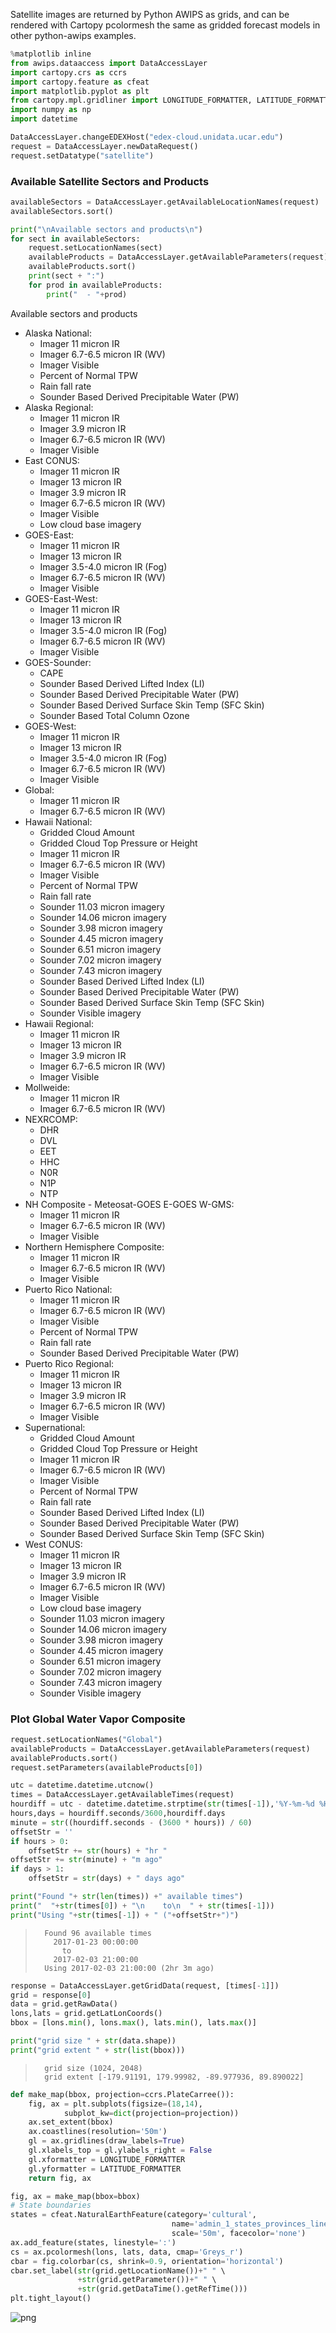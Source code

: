 
Satellite images are returned by Python AWIPS as grids, and can be rendered with Cartopy pcolormesh the same as gridded forecast models in other python-awips examples. 


```python
%matplotlib inline
from awips.dataaccess import DataAccessLayer
import cartopy.crs as ccrs
import cartopy.feature as cfeat
import matplotlib.pyplot as plt
from cartopy.mpl.gridliner import LONGITUDE_FORMATTER, LATITUDE_FORMATTER
import numpy as np
import datetime

DataAccessLayer.changeEDEXHost("edex-cloud.unidata.ucar.edu")
request = DataAccessLayer.newDataRequest()
request.setDatatype("satellite")
```

### Available Satellite Sectors and Products


```python
availableSectors = DataAccessLayer.getAvailableLocationNames(request)
availableSectors.sort()

print("\nAvailable sectors and products\n")
for sect in availableSectors:
    request.setLocationNames(sect)
    availableProducts = DataAccessLayer.getAvailableParameters(request)
    availableProducts.sort()
    print(sect + ":")
    for prod in availableProducts:
        print("  - "+prod)
```


Available sectors and products

* Alaska National:
    - Imager 11 micron IR
    - Imager 6.7-6.5 micron IR (WV)
    - Imager Visible
    - Percent of Normal TPW
    - Rain fall rate
    - Sounder Based Derived Precipitable Water (PW)
* Alaska Regional:
    - Imager 11 micron IR
    - Imager 3.9 micron IR
    - Imager 6.7-6.5 micron IR (WV)
    - Imager Visible
* East CONUS:
    - Imager 11 micron IR
    - Imager 13 micron IR
    - Imager 3.9 micron IR
    - Imager 6.7-6.5 micron IR (WV)
    - Imager Visible
    - Low cloud base imagery
* GOES-East:
    - Imager 11 micron IR
    - Imager 13 micron IR
    - Imager 3.5-4.0 micron IR (Fog)
    - Imager 6.7-6.5 micron IR (WV)
    - Imager Visible
* GOES-East-West:
    - Imager 11 micron IR
    - Imager 13 micron IR
    - Imager 3.5-4.0 micron IR (Fog)
    - Imager 6.7-6.5 micron IR (WV)
    - Imager Visible
* GOES-Sounder:
    - CAPE
    - Sounder Based Derived Lifted Index (LI)
    - Sounder Based Derived Precipitable Water (PW)
    - Sounder Based Derived Surface Skin Temp (SFC Skin)
    - Sounder Based Total Column Ozone
* GOES-West:
    - Imager 11 micron IR
    - Imager 13 micron IR
    - Imager 3.5-4.0 micron IR (Fog)
    - Imager 6.7-6.5 micron IR (WV)
    - Imager Visible
* Global:
    - Imager 11 micron IR
    - Imager 6.7-6.5 micron IR (WV)
* Hawaii National:
    - Gridded Cloud Amount
    - Gridded Cloud Top Pressure or Height
    - Imager 11 micron IR
    - Imager 6.7-6.5 micron IR (WV)
    - Imager Visible
    - Percent of Normal TPW
    - Rain fall rate
    - Sounder 11.03 micron imagery
    - Sounder 14.06 micron imagery
    - Sounder 3.98 micron imagery
    - Sounder 4.45 micron imagery
    - Sounder 6.51 micron imagery
    - Sounder 7.02 micron imagery
    - Sounder 7.43 micron imagery
    - Sounder Based Derived Lifted Index (LI)
    - Sounder Based Derived Precipitable Water (PW)
    - Sounder Based Derived Surface Skin Temp (SFC Skin)
    - Sounder Visible imagery
* Hawaii Regional:
    - Imager 11 micron IR
    - Imager 13 micron IR
    - Imager 3.9 micron IR
    - Imager 6.7-6.5 micron IR (WV)
    - Imager Visible
* Mollweide:
    - Imager 11 micron IR
    - Imager 6.7-6.5 micron IR (WV)
* NEXRCOMP:
    - DHR
    - DVL
    - EET
    - HHC
    - N0R
    - N1P
    - NTP
* NH Composite - Meteosat-GOES E-GOES W-GMS:
    - Imager 11 micron IR
    - Imager 6.7-6.5 micron IR (WV)
    - Imager Visible
* Northern Hemisphere Composite:
    - Imager 11 micron IR
    - Imager 6.7-6.5 micron IR (WV)
    - Imager Visible
* Puerto Rico National:
    - Imager 11 micron IR
    - Imager 6.7-6.5 micron IR (WV)
    - Imager Visible
    - Percent of Normal TPW
    - Rain fall rate
    - Sounder Based Derived Precipitable Water (PW)
* Puerto Rico Regional:
    - Imager 11 micron IR
    - Imager 13 micron IR
    - Imager 3.9 micron IR
    - Imager 6.7-6.5 micron IR (WV)
    - Imager Visible
* Supernational:
    - Gridded Cloud Amount
    - Gridded Cloud Top Pressure or Height
    - Imager 11 micron IR
    - Imager 6.7-6.5 micron IR (WV)
    - Imager Visible
    - Percent of Normal TPW
    - Rain fall rate
    - Sounder Based Derived Lifted Index (LI)
    - Sounder Based Derived Precipitable Water (PW)
    - Sounder Based Derived Surface Skin Temp (SFC Skin)
* West CONUS:
    - Imager 11 micron IR
    - Imager 13 micron IR
    - Imager 3.9 micron IR
    - Imager 6.7-6.5 micron IR (WV)
    - Imager Visible
    - Low cloud base imagery
    - Sounder 11.03 micron imagery
    - Sounder 14.06 micron imagery
    - Sounder 3.98 micron imagery
    - Sounder 4.45 micron imagery
    - Sounder 6.51 micron imagery
    - Sounder 7.02 micron imagery
    - Sounder 7.43 micron imagery
    - Sounder Visible imagery


### Plot Global Water Vapor Composite


```python
request.setLocationNames("Global")
availableProducts = DataAccessLayer.getAvailableParameters(request)
availableProducts.sort()
request.setParameters(availableProducts[0])

utc = datetime.datetime.utcnow()
times = DataAccessLayer.getAvailableTimes(request)
hourdiff = utc - datetime.datetime.strptime(str(times[-1]),'%Y-%m-%d %H:%M:%S')
hours,days = hourdiff.seconds/3600,hourdiff.days
minute = str((hourdiff.seconds - (3600 * hours)) / 60)
offsetStr = ''
if hours > 0:
    offsetStr += str(hours) + "hr "
offsetStr += str(minute) + "m ago"
if days > 1:
    offsetStr = str(days) + " days ago"

print("Found "+ str(len(times)) +" available times")
print("  "+str(times[0]) + "\n    to\n  " + str(times[-1]))
print("Using "+str(times[-1]) + " ("+offsetStr+")")
```

>       Found 96 available times
>         2017-01-23 00:00:00
>           to
>         2017-02-03 21:00:00
>       Using 2017-02-03 21:00:00 (2hr 3m ago)



```python
response = DataAccessLayer.getGridData(request, [times[-1]])
grid = response[0]
data = grid.getRawData()
lons,lats = grid.getLatLonCoords()
bbox = [lons.min(), lons.max(), lats.min(), lats.max()]

print("grid size " + str(data.shape))
print("grid extent " + str(list(bbox)))
```

>       grid size (1024, 2048)
>       grid extent [-179.91191, 179.99982, -89.977936, 89.890022]



```python
def make_map(bbox, projection=ccrs.PlateCarree()):
    fig, ax = plt.subplots(figsize=(18,14),
            subplot_kw=dict(projection=projection))
    ax.set_extent(bbox)
    ax.coastlines(resolution='50m')
    gl = ax.gridlines(draw_labels=True)
    gl.xlabels_top = gl.ylabels_right = False
    gl.xformatter = LONGITUDE_FORMATTER
    gl.yformatter = LATITUDE_FORMATTER
    return fig, ax

fig, ax = make_map(bbox=bbox)
# State boundaries
states = cfeat.NaturalEarthFeature(category='cultural',
                                    name='admin_1_states_provinces_lines',
                                    scale='50m', facecolor='none')
ax.add_feature(states, linestyle=':')
cs = ax.pcolormesh(lons, lats, data, cmap='Greys_r')
cbar = fig.colorbar(cs, shrink=0.9, orientation='horizontal')
cbar.set_label(str(grid.getLocationName())+" " \
               +str(grid.getParameter())+" " \
               +str(grid.getDataTime().getRefTime()))
plt.tight_layout()
```


![png](../images/output_7_0.png)


